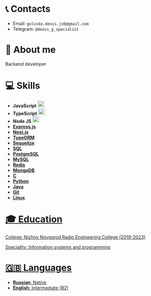 


# 📞 Contacts

+ Email: `golosko.denis.job@gmail.com`
+ Telegram: `@denis_g_specialist`

# 👤 About me

Backend developer

# 💻 Skills
+ **JavaScript** <a href="https://developer.mozilla.org/en-US/docs/Web/JavaScript" title="JavaScript"><img src="https://github.com/get-icon/geticon/raw/master/icons/javascript.svg" alt="JavaScript" width="21px" height="21px"></a>
+ **TypeScript** <a href="https://www.typescriptlang.org/" title="Typescript"><img src="https://github.com/get-icon/geticon/raw/master/icons/typescript-icon.svg" alt="Typescript" width="21px" height="21px"></a>
+ **Node JS** <a href="https://nodejs.org/" title="Node.js"><img src="https://github.com/get-icon/geticon/raw/master/icons/nodejs-icon.svg" alt="Node.js" width="21px" height="21px">
+ **Express.js**
+ **Nest.js**
+ **TypeORM**
+ **Sequelize**
+ **SQL**
+ **PostgreSQL**
+ **MySQL**
+ **Redis**
+ **MongoDB**
+ **C**
+ **Python**
+ **Java**
+ **Git**
+ **Linux**

# 🎓 Education

College: Nizhny Novgorod Radio Engineering College (2019-2023)

Speciality: Information systems and programming

# 🇬🇧 Languages
+ **Russian**: Native
+ **English**: Intermediate (B2) 
